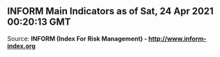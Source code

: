 ## INFORM Main Indicators as of Sat, 24 Apr 2021 00:20:13 GMT

Source: **INFORM (Index For Risk Management) - http://www.inform-index.org**